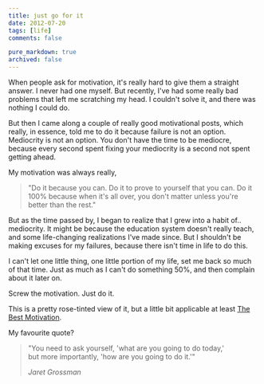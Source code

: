 ```yaml
---
title: just go for it
date: 2012-07-20
tags: [life]
comments: false

pure_markdown: true
archived: false
---
```


When people ask for motivation, it's really hard to give them a straight answer.
I never had one myself. But recently, I've had some really bad problems that
left me scratching my head. I couldn't solve it, and there was nothing I could do.

But then I came along a couple of really good motivational posts, which really,
in essence, told me to do it because failure is not an option. Mediocrity is not an option.
You don't have the time to be mediocre, because every second spent fixing your mediocrity
is a second not spent getting ahead.

My motivation was always really,

<blockquote>
  <p>
  	"Do it because you can. Do it to prove to yourself that you can.
  	Do it 100% because when it's all over, you don't matter unless you're better than the rest."
  </p>
</blockquote>

But as the time passed by, I began to realize that I grew into a habit of.. mediocrity. It might be because the education
system doesn't really teach, and some life-changing realizations I've made since.
But I shouldn't be making excuses for my failures, because there isn't time in life to do this.

I can't let one little thing, one little portion of my life, set me back so much of that time. Just as much as I can't do something
50%, and then complain about it later on.

Screw the motivation. Just do it.

This is a pretty rose-tinted view of it, but a little bit applicable at least [The Best Motivation](http://youtu.be/Sk56VxaeqEQ).

My favourite quote?

<blockquote>
  <p>
  "You need to ask yourself, 'what are you going to do today,' <br />
  but more importantly, 'how are you going to do it.'"
	</p>
  <cite>Jaret Grossman</cite>
</blockquote>
